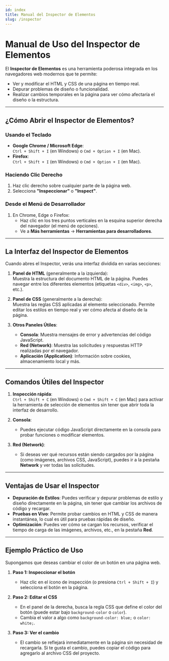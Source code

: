 ```yaml
---
id: index
title: Manual del Inspector de Elementos
slug: /inspector
---
```


# Manual de Uso del Inspector de Elementos

El **Inspector de Elementos** es una herramienta poderosa integrada en los navegadores web modernos que te permite:

- Ver y modificar el HTML y CSS de una página en tiempo real.
- Depurar problemas de diseño o funcionalidad.
- Realizar cambios temporales en la página para ver cómo afectaría el diseño o la estructura.

---

## ¿Cómo Abrir el Inspector de Elementos?

### Usando el Teclado

- **Google Chrome / Microsoft Edge**:  
  `Ctrl + Shift + I` (en Windows) o `Cmd + Option + I` (en Mac).
- **Firefox**:  
  `Ctrl + Shift + I` (en Windows) o `Cmd + Option + I` (en Mac).

### Haciendo Clic Derecho

1. Haz clic derecho sobre cualquier parte de la página web.
2. Selecciona **"Inspeccionar"** o **"Inspect"**.

### Desde el Menú de Desarrollador

1. En Chrome, Edge o Firefox:
   - Haz clic en los tres puntos verticales en la esquina superior derecha del navegador (el menú de opciones).
   - Ve a **Más herramientas** → **Herramientas para desarrolladores**.

---

## La Interfaz del Inspector de Elementos

Cuando abres el Inspector, verás una interfaz dividida en varias secciones:

1. **Panel de HTML** (generalmente a la izquierda):  
   Muestra la estructura del documento HTML de la página. Puedes navegar entre los diferentes elementos (etiquetas `<div>`, `<img>`, `<p>`, etc.).
   
2. **Panel de CSS** (generalmente a la derecha):  
   Muestra las reglas CSS aplicadas al elemento seleccionado. Permite editar los estilos en tiempo real y ver cómo afecta al diseño de la página.

3. **Otros Paneles Útiles**:
   - **Consola**: Muestra mensajes de error y advertencias del código JavaScript.
   - **Red (Network)**: Muestra las solicitudes y respuestas HTTP realizadas por el navegador.
   - **Aplicación (Application)**: Información sobre cookies, almacenamiento local y más.

---

## Comandos Útiles del Inspector

1. **Inspección rápida**:  
   `Ctrl + Shift + C` (en Windows) o `Cmd + Shift + C` (en Mac) para activar la herramienta de selección de elementos sin tener que abrir toda la interfaz de desarrollo.
   
2. **Consola**:
   - Puedes ejecutar código JavaScript directamente en la consola para probar funciones o modificar elementos.

3. **Red (Network)**:
   - Si deseas ver qué recursos están siendo cargados por la página (como imágenes, archivos CSS, JavaScript), puedes ir a la pestaña **Network** y ver todas las solicitudes.

---

## Ventajas de Usar el Inspector

- **Depuración de Estilos**: Puedes verificar y depurar problemas de estilo y diseño directamente en la página, sin tener que cambiar los archivos de código y recargar.
- **Pruebas en Vivo**: Permite probar cambios en HTML y CSS de manera instantánea, lo cual es útil para pruebas rápidas de diseño.
- **Optimización**: Puedes ver cómo se cargan los recursos, verificar el tiempo de carga de las imágenes, archivos, etc., en la pestaña **Red**.

---

## Ejemplo Práctico de Uso

Supongamos que deseas cambiar el color de un botón en una página web.

1. **Paso 1: Inspeccionar el botón**
   - Haz clic en el ícono de inspección (o presiona `Ctrl + Shift + I`) y selecciona el botón en la página.
   
2. **Paso 2: Editar el CSS**
   - En el panel de la derecha, busca la regla CSS que define el color del botón (puede estar bajo `background-color` o `color`).
   - Cambia el valor a algo como `background-color: blue;` o `color: white;`.

3. **Paso 3: Ver el cambio**
   - El cambio se reflejará inmediatamente en la página sin necesidad de recargarla. Si te gusta el cambio, puedes copiar el código para agregarlo al archivo CSS del proyecto.

